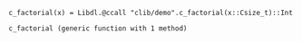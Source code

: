 
```language-julia
c_factorial(x) = Libdl.@ccall "clib/demo".c_factorial(x::Csize_t)::Int
```


```output
c_factorial (generic function with 1 method)
```



